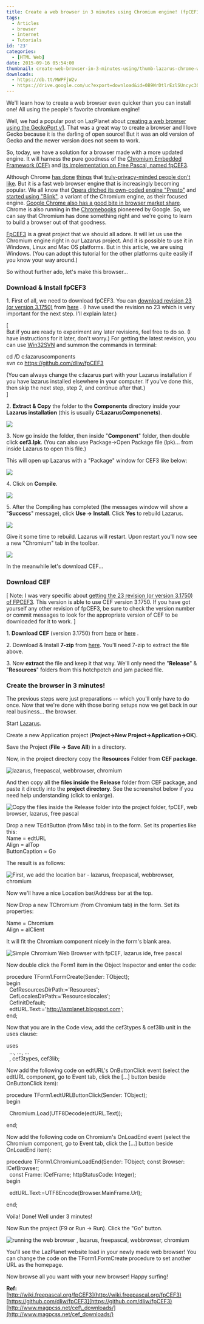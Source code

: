 ```yaml
---
title: Create a web browser in 3 minutes using Chromium engine! (fpCEF3)
tags:
  - Articles
  - browser
  - internet
  - Tutorials
id: '23'
categories:
  - [HTML Web]
date: 2015-09-16 05:54:00
thumbnail: create-web-browser-in-3-minutes-using/thumb-lazarus-chrome-webbrowser-1.jpg
downloads:
  - https://db.tt/MWPFjW2v
  - https://drive.google.com/uc?export=download&id=0B9WrDtlrEzlSUncyc3Q0MWUyU2c
---
```


We'll learn how to create a web browser even quicker than you can install one! All using the people's favorite chromium engine!
<!-- more -->
  
Well, we had a popular post on LazPlanet about [creating a web browser using the GeckoPort v1](http://localhost/wp-lazplanet/2013/10/29/create-a-web-browser-in-lazarus-with-gecko-part-1/). That was a great way to create a browser and I love Gecko because it is the darling of open source! But it was an old version of Gecko and the newer version does not seem to work.  
  
So, today, we have a solution for a browser made with a more updated engine. It will harness the pure goodness of the [Chromium Embedded Framework (CEF)](https://bitbucket.org/chromiumembedded/cef) and [its implementation on Free Pascal, named fpCEF3](http://wiki.freepascal.org/fpCEF3).  
  
Although Chrome [has done](http://www.forbes.com/sites/anthonykosner/2012/08/02/googles-new-chrome-browser-can-take-over-your-webcam-should-you-be-scared/) [things](http://www.dailymail.co.uk/sciencetech/article-2544539/Is-Chrome-spying-YOU-Cyber-criminals-use-Google-browsers-voice-recognition-software-listen-conversations.html) that [truly-privacy-minded people don't like](https://www.privateinternetaccess.com/blog/2015/06/google-chrome-listening-in-to-your-room-shows-the-importance-of-privacy-defense-in-depth/). But it is a fast web browser engine that is increasingly becoming popular. We all know that [Opera ditched its own-coded engine "Presto"](http://readwrite.com/2013/02/13/browser-maker-opera-ditches-presto-in-favor-of-webkit#!) and [started using "Blink"](http://webscripts.softpedia.com/blog/Opera-Will-Use-Google-s-Blink-Not-WebKit-Like-It-Announced-Initially-342806.shtml), a variant of the Chromium engine, as their focused engine. [Google Chrome also has a good bite in browser market share](https://en.wikipedia.org/wiki/Usage_share_of_web_browsers#Summary_tables). Chrome is also running in the [Chromebooks](https://en.wikipedia.org/wiki/ChromeBook) pioneered by Google. So, we can say that Chromium has done something right and we're going to learn to build a browser out of that goodness.  
  
[FpCEF3](https://github.com/dliw/fpCEF3) is a great project that we should all adore. It will let us use the Chromium engine right in our Lazarus project. And it is possible to use it in Windows, Linux and Mac OS platforms. But in this article, we are using Windows. (You can adopt this tutorial for the other platforms quite easily if you know your way around.)  
  
So without further ado, let's make this browser...  
  
  

### Download & Install fpCEF3

1\. First of all, we need to download fpCEF3. You can [download revision 23 (or version 3.1750)](https://github.com/dliw/fpCEF3/releases) from [here](https://github.com/dliw/fpCEF3/archive/v3.1750.zip) . (I have used the revision no 23 which is very important for the next step. I'll explain later.)  
  
\[  
But if you are ready to experiment any later revisions, feel free to do so. (I have instructions for it later, don't worry.) For getting the latest revision, you can use [Win32SVN](http://sourceforge.net/projects/win32svn/) and summon the commands in terminal:  
  

cd /D c:lazaruscomponents  
svn co https://github.com/dliw/fpCEF3

  
(You can always change the c:lazarus part with your Lazarus installation if you have lazarus installed elsewhere in your computer. If you've done this, then skip the next step, step 2, and continue after that.)  
\]  
  
2\. **Extract & Copy** the folder to the **Components** directory inside your **Lazarus installation** (this is usually **C:LazarusComponenets**).  
  

![](create-web-browser-in-3-minutes-using/CEF-browser-in-Lazarus-1.gif)

  
  
3\. Now go inside the folder, then inside "**Component**" folder, then double click **cef3.lpk**. (You can also use Package->Open Package file (lpk)... from inside Lazarus to open this file.)  
  
This will open up Lazarus with a "Package" window for CEF3 like below:  
  

![](create-web-browser-in-3-minutes-using/CEF-browser-in-Lazarus-2.gif)

  
  
4\. Click on **Compile**.  
  

![](create-web-browser-in-3-minutes-using/CEF-browser-in-Lazarus-3.gif)

  
5\. After the Compiling has completed (the messages window will show a "**Success**" message), click **Use -> Install**. Click **Yes** to rebuild Lazarus.  
  

![](create-web-browser-in-3-minutes-using/CEF-browser-in-Lazarus-4.gif)

  
Give it some time to rebuild. Lazarus will restart. Upon restart you'll now see a new "Chromium" tab in the toolbar.  
  

![](create-web-browser-in-3-minutes-using/CEF-browser-in-Lazarus-5.gif)

  
  
In the meanwhile let's download CEF...  
  

### Download CEF

\[ Note: I was very specific about [getting the 23 revision (or version 3.1750) of FPCEF3](https://github.com/dliw/fpCEF3/releases). This version is able to use CEF version 3.1750. If you have got yourself any other revision of fpCEF3, be sure to check the version number or commit messages to look for the appropriate version of CEF to be downloaded for it to work. \]  
  
1\. **Download CEF** (version 3.1750) from [here](http://www.magpcss.net/cef_downloads/index.php?file=cef_binary_3.1750.1738_windows32.7z) or [here](https://cefbuilds.com/) .  
  
2\. Download & Install **7-zip** from [here](http://www.7-zip.org/). You'll need 7-zip to extract the file above.  
  
3\. Now **extract** the file and keep it that way. We'll only need the "**Release**" & "**Resources**" folders from this hotchpotch and jam packed file.  
  

### Create the browser in 3 minutes!

The previous steps were just preparations -- which you'll only have to do once. Now that we're done with those boring setups now we get back in our real business... the browser.  
  
Start [Lazarus](http://www.lazarus-ide.org/).  
  
Create a new Application project (**Project->New Project->Application->OK**).  
  
Save the Project (**File -> Save All**) in a directory.  
  
Now, in the project directory copy the **Resources** Folder from **CEF package**.  
  

![lazarus, freepascal, webbrowser, chromium](create-web-browser-in-3-minutes-using/CEF-browser-in-Lazarus-6.gif "lazarus, freepascal, webbrowser, chromium")

  
And then copy all the **files inside** the **Release** folder from CEF package, and paste it directly into the **project directory**. See the screenshot below if you need help understanding (click to enlarge).  
  

![Copy the files inside the Release folder into the project folder, fpCEF, web browser, lazarus, free pascal](create-web-browser-in-3-minutes-using/CEF-browser-in-Lazarus-7.jpg "Copy the files inside the Release folder into the project folder, fpCEF, web browser, lazarus, free pascal")

  
Drop a new TEditButton (from Misc tab) in to the form. Set its properties like this:  
Name = edtURL  
Align = alTop  
ButtonCaption = Go  
  
The result is as follows:  
  

![First, we add the location bar - lazarus, freepascal, webbrowser, chromium](create-web-browser-in-3-minutes-using/CEF-browser-in-Lazarus-8.gif "First, we add the location bar - lazarus, freepascal, webbrowser, chromium")

  
Now we'll have a nice Location bar/Address bar at the top.  
  
Now Drop a new TChromium (from Chromium tab) in the form. Set its properties:  
  
Name = Chromium  
Align = alClient  
  
It will fit the Chromium component nicely in the form's blank area.  
  

![Simple Chromium Web Browser with fpCEF, lazarus ide, free pascal](create-web-browser-in-3-minutes-using/CEF-browser-in-Lazarus-9.gif "Simple Chromium Web Browser with fpCEF, lazarus ide, free pascal")

  
  
Now double click the Form1 item in the Object Inspector and enter the code:  
  

procedure TForm1.FormCreate(Sender: TObject);  
begin  
  CefResourcesDirPath:='Resources';  
  CefLocalesDirPath:='Resourceslocales';  
  CefInitDefault;  
  edtURL.Text:='http://lazplanet.blogspot.com';  
end;

  
Now that you are in the Code view, add the cef3types & cef3lib unit in the uses clause:  
  

uses  
  ..., ..., ...  
  , cef3types, cef3lib;

  
Now add the following code on edtURL's OnButtonClick event (select the edtURL component, go to Event tab, click the \[...\] button beside OnButtonClick item):  
  

procedure TForm1.edtURLButtonClick(Sender: TObject);  
begin  
  
  Chromium.Load(UTF8Decode(edtURL.Text));  
  
end;

  
Now add the following code on Chromium's OnLoadEnd event (select the Chromium component, go to Event tab, click the \[...\] button beside OnLoadEnd item):  
  

procedure TForm1.ChromiumLoadEnd(Sender: TObject; const Browser: ICefBrowser;  
  const Frame: ICefFrame; httpStatusCode: Integer);  
begin  
  
  edtURL.Text:=UTF8Encode(Browser.MainFrame.Url);  
  
end;

  
Voila! Done! Well under 3 minutes!  
  
Now Run the project (F9 or Run -> Run). Click the "Go" button.  
  

![running the web browser , lazarus, freepascal, webbrowser, chromium](create-web-browser-in-3-minutes-using/CEF-browser-in-Lazarus-10.gif "running the web browser , lazarus, freepascal, webbrowser, chromium")

  
You'll see the LazPlanet website load in your newly made web browser! You can change the code on the TForm1.FormCreate procedure to set another URL as the homepage.  
  
Now browse all you want with your new browser! Happy surfing!  

**Ref:**  
[http://wiki.freepascal.org/fpCEF3](http://wiki.freepascal.org/fpCEF3)  
[https://github.com/dliw/fpCEF3](https://github.com/dliw/fpCEF3)  
[http://www.magpcss.net/cef\_downloads/](http://www.magpcss.net/cef_downloads/)
